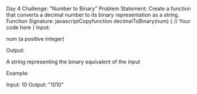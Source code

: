 Day 4 Challenge: "Number to Binary"
Problem Statement:
Create a function that converts a decimal number to its binary representation as a string.
Function Signature:
javascriptCopyfunction decimalToBinary(num) {
  // Your code here
}
Input:

num (a positive integer)

Output:

A string representing the binary equivalent of the input

Example:

Input: 10
Output: "1010"
